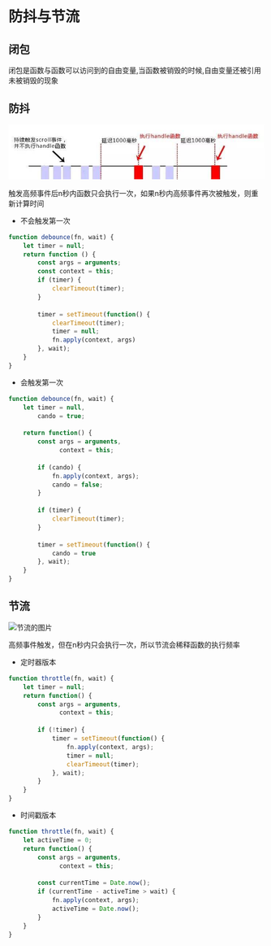 # 防抖与节流

## 闭包

闭包是函数与函数可以访问到的自由变量,当函数被销毁的时候,自由变量还被引用未被销毁的现象

## 防抖

![防抖的图片](./imgs/debounce.png)

触发高频事件后n秒内函数只会执行一次，如果n秒内高频事件再次被触发，则重新计算时间

- 不会触发第一次
```js
function debounce(fn, wait) {
    let timer = null;
    return function () {
        const args = arguments;
        const context = this;
        if (timer) {
            clearTimeout(timer);
        }

        timer = setTimeout(function() {
            clearTimeout(timer);
            timer = null;
            fn.apply(context, args)
        }, wait);
    }
}
```
- 会触发第一次
```js
function debounce(fn, wait) {
    let timer = null,
        cando = true;

    return function() {
        const args = arguments,
              context = this;

        if (cando) {
            fn.apply(context, args);
            cando = false;
        }

        if (timer) {
            clearTimeout(timer);
        }

        timer = setTimeout(function() {
            cando = true
        }, wait);     
    }
}
```
## 节流
![节流的图片](./src/throttle.png)

高频事件触发，但在n秒内只会执行一次，所以节流会稀释函数的执行频率

- 定时器版本
```js
function throttle(fn, wait) {
    let timer = null;
    return function() {
        const args = arguments,
              context = this;

        if (!timer) {
            timer = setTimeout(function() {
                fn.apply(context, args);
                timer = null;
                clearTimeout(timer);
            }, wait);
        }
    }
}
```

- 时间戳版本

```js
function throttle(fn, wait) {
    let activeTime = 0;
    return function() {
        const args = arguments,
              context = this;

        const currentTime = Date.now();
        if (currentTime - activeTime > wait) {
            fn.apply(context, args);
            activeTime = Date.now();
        }
    }
}
```